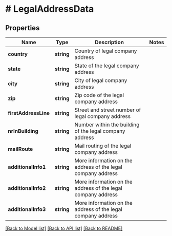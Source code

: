 # # LegalAddressData

## Properties

Name | Type | Description | Notes
------------ | ------------- | ------------- | -------------
**country** | **string** | Country of legal company address || ISO 3166 |
**state** | **string** | State of the legal company address || ISO 3166 | [optional]
**city** | **string** | City of legal company address |
**zip** | **string** | Zip code of the legal company address |
**firstAddressLine** | **string** | Street and street number of legal company address |
**nrInBuilding** | **string** | Number within the building of the legal company address || Can be NULL | [optional]
**mailRoute** | **string** | Mail routing of the legal company address || Can be NULL | [optional]
**additionalInfo1** | **string** | More information on the address of the legal company address || Can be NULL | [optional]
**additionalInfo2** | **string** | More information on the address of the legal company address || Can be NULL | [optional]
**additionalInfo3** | **string** | More information on the address of the legal company address || Can be NULL | [optional]

[[Back to Model list]](../../README.md#models) [[Back to API list]](../../README.md#endpoints) [[Back to README]](../../README.md)
